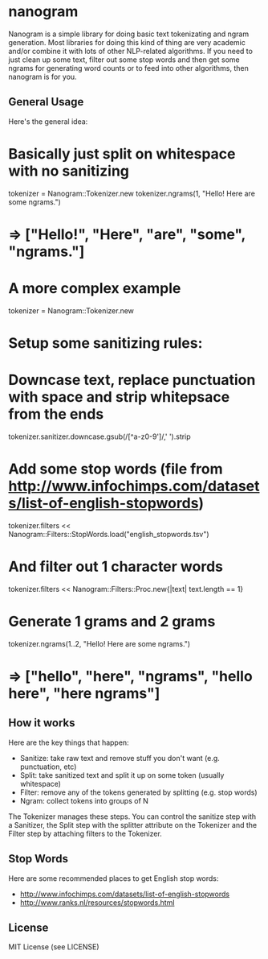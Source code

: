 nanogram
========
Nanogram is a simple library for doing basic text tokenizating and ngram 
generation. Most libraries for doing this kind of thing are very academic and/or 
combine it with lots of other NLP-related algorithms. If you need to just 
clean up some text, filter out some stop words and then get some ngrams 
for generating word counts or to feed into other algorithms, then nanogram is 
for you. 


General Usage
-------------
Here's the general idea:

  # Basically just split on whitespace with no sanitizing
  tokenizer = Nanogram::Tokenizer.new
  tokenizer.ngrams(1, "Hello! Here are some ngrams.")
  # => ["Hello!", "Here", "are", "some", "ngrams."] 
  
  # A more complex example
  tokenizer = Nanogram::Tokenizer.new
  # Setup some sanitizing rules:
  # Downcase text, replace punctuation with space and strip whitepsace from the ends
  tokenizer.sanitizer.downcase.gsub(/[^a-z0-9']/,' ').strip
  # Add some stop words (file from http://www.infochimps.com/datasets/list-of-english-stopwords)
  tokenizer.filters << Nanogram::Filters::StopWords.load("english_stopwords.tsv")
  # And filter out 1 character words
  tokenizer.filters << Nanogram::Filters::Proc.new{|text| text.length == 1}
  # Generate 1 grams and 2 grams
  tokenizer.ngrams(1..2, "Hello! Here are some ngrams.")
  # => ["hello", "here", "ngrams", "hello here", "here ngrams"] 

How it works
------------
Here are the key things that happen:

* Sanitize: take raw text and remove stuff you don't want (e.g. punctuation, etc)
* Split: take sanitized text and split it up on some token (usually whitespace)
* Filter: remove any of the tokens generated by splitting (e.g. stop words)
* Ngram: collect tokens into groups of N

The Tokenizer manages these steps. You can control the sanitize step with 
a Sanitizer, the Split step with the splitter attribute on the Tokenizer and the 
Filter step by attaching filters to the Tokenizer.

Stop Words
----------
Here are some recommended places to get English stop words:

* http://www.infochimps.com/datasets/list-of-english-stopwords
* http://www.ranks.nl/resources/stopwords.html

License
-------
MIT License (see LICENSE)